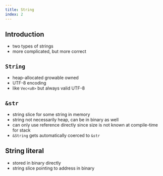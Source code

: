 ```yaml
---
title: String
index: 2
---
```


## Introduction

- two types of strings
- more complicated, but more correct

## `String`

- heap-allocated growable owned
- UTF-8 encoding
- like `Vec<u8>` but always valid UTF-8

## `&str`

- string slice for some string in memory
- string not necessarily heap, can be in binary as well
- can only use reference directly since size is not known at compile-time for stack
- `&String` gets automatically coerced to `&str`

## String literal

- stored in binary directly
- string slice pointing to address in binary
